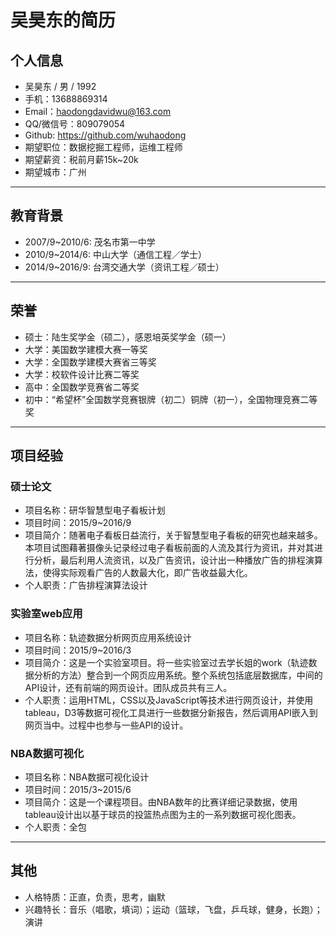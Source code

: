 # 吴昊东的简历

## 个人信息

 - 吴昊东 / 男 / 1992
 - 手机：13688869314
 - Email：haodongdavidwu@163.com
 - QQ/微信号：809079054
 - Github: https://github.com/wuhaodong
 - 期望职位：数据挖掘工程师，运维工程师
 - 期望薪资：税前月薪15k~20k
 - 期望城市：广州

---

## 教育背景

 - 2007/9~2010/6: 茂名市第一中学
 - 2010/9~2014/6: 中山大学（通信工程／学士）
 - 2014/9~2016/9: 台湾交通大学（资讯工程／硕士）

---
## 荣誉

 - 硕士：陆生奖学金（硕二），感恩培英奖学金（硕一）
 - 大学：美国数学建模大赛一等奖
 - 大学：全国数学建模大赛省三等奖
 - 大学：校软件设计比赛二等奖
 - 高中：全国数学竞赛省二等奖
 - 初中：“希望杯”全国数学竞赛银牌（初二）铜牌（初一），全国物理竞赛二等奖

---
## 项目经验

### 硕士论文
 - 项目名称：研华智慧型电子看板计划
 - 项目时间：2015/9~2016/9
 - 项目简介：随著电子看板日益流行，关于智慧型电子看板的研究也越来越多。本项目试图藉著摄像头记录经过电子看板前面的人流及其行为资讯，并对其进行分析，最后利用人流资讯，以及广告资讯，设计出一种播放广告的排程演算法，使得实际观看广告的人数最大化，即广告收益最大化。
 - 个人职责：广告排程演算法设计

### 实验室web应用
 - 项目名称：轨迹数据分析网页应用系统设计
 - 项目时间：2015/9~2016/3
 - 项目简介：这是一个实验室项目。将一些实验室过去学长姐的work（轨迹数据分析的方法）整合到一个网页应用系统。整个系统包括底层数据库，中间的API设计，还有前端的网页设计。团队成员共有三人。
 - 个人职责：运用HTML，CSS以及JavaScript等技术进行网页设计，并使用tableau，D3等数据可视化工具进行一些数据分新报告，然后调用API嵌入到网页当中。过程中也参与一些API的设计。

### NBA数据可视化
 - 项目名称：NBA数据可视化设计
 - 项目时间：2015/3~2015/6
 - 项目简介：这是一个课程项目。由NBA数年的比赛详细记录数据，使用tableau设计出以基于球员的投篮热点图为主的一系列数据可视化图表。
 - 个人职责：全包

---
## 其他
 - 人格特质：正直，负责，思考，幽默
 - 兴趣特长：音乐（唱歌，填词）；运动（篮球，飞盘，乒乓球，健身，长跑）；演讲
